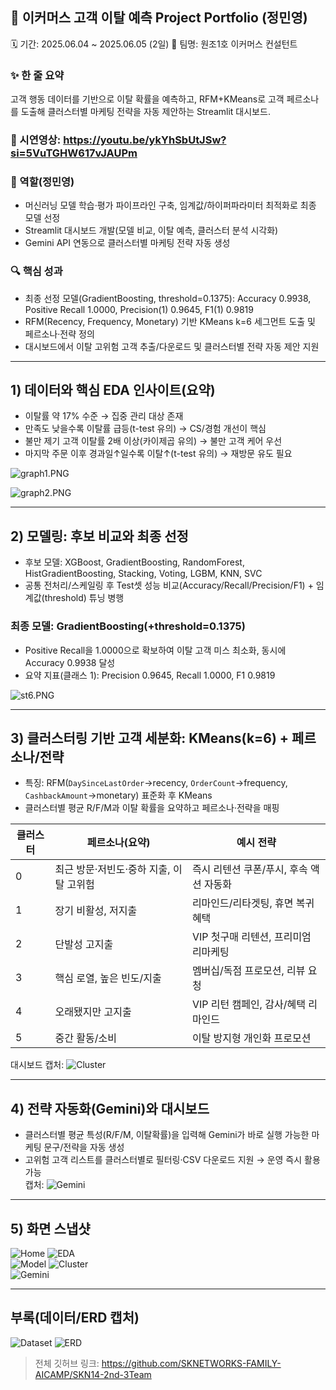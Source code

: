 ## 🛒 이커머스 고객 이탈 예측 Project Portfolio (정민영)

🗓️ 기간: 2025.06.04 ~ 2025.06.05 (2일)
🙋 팀명: 원조1호 이커머스 컨설턴트

### ✨ 한 줄 요약
고객 행동 데이터를 기반으로 이탈 확률을 예측하고, RFM+KMeans로 고객 페르소나를 도출해 클러스터별 마케팅 전략을 자동 제안하는 Streamlit 대시보드.

### 🔗 시연영상: https://youtu.be/ykYhSbUtJSw?si=5VuTGHW617vJAUPm

### 🙋 역할(정민영)
- 머신러닝 모델 학습·평가 파이프라인 구축, 임계값/하이퍼파라미터 최적화로 최종 모델 선정
- Streamlit 대시보드 개발(모델 비교, 이탈 예측, 클러스터 분석 시각화)
- Gemini API 연동으로 클러스터별 마케팅 전략 자동 생성

### 🔍 핵심 성과
- 최종 선정 모델(GradientBoosting, threshold=0.1375): Accuracy 0.9938, Positive Recall 1.0000, Precision(1) 0.9645, F1(1) 0.9819
- RFM(Recency, Frequency, Monetary) 기반 KMeans k=6 세그먼트 도출 및 페르소나·전략 정의
- 대시보드에서 이탈 고위험 고객 추출/다운로드 및 클러스터별 전략 자동 제안 지원

---

## 1) 데이터와 핵심 EDA 인사이트(요약)
- 이탈률 약 17% 수준 → 집중 관리 대상 존재
- 만족도 낮을수록 이탈률 급등(t-test 유의) → CS/경험 개선이 핵심
- 불만 제기 고객 이탈률 2배 이상(카이제곱 유의) → 불만 고객 케어 우선
- 마지막 주문 이후 경과일↑일수록 이탈↑(t-test 유의) → 재방문 유도 필요

![graph1.PNG](img/graph1.PNG)

![graph2.PNG](img/graph2.PNG)

---

## 2) 모델링: 후보 비교와 최종 선정
- 후보 모델: XGBoost, GradientBoosting, RandomForest, HistGradientBoosting, Stacking, Voting, LGBM, KNN, SVC
- 공통 전처리/스케일링 후 Test셋 성능 비교(Accuracy/Recall/Precision/F1) + 임계값(threshold) 튜닝 병행

### 최종 모델: GradientBoosting(+threshold=0.1375)
- Positive Recall을 1.0000으로 확보하여 이탈 고객 미스 최소화, 동시에 Accuracy 0.9938 달성
- 요약 지표(클래스 1): Precision 0.9645, Recall 1.0000, F1 0.9819

![st6.PNG](img/st6.PNG)

---

## 3) 클러스터링 기반 고객 세분화: KMeans(k=6) + 페르소나/전략
- 특징: RFM(`DaySinceLastOrder`→recency, `OrderCount`→frequency, `CashbackAmount`→monetary) 표준화 후 KMeans
- 클러스터별 평균 R/F/M과 이탈 확률을 요약하고 페르소나·전략을 매핑

| 클러스터 | 페르소나(요약) | 예시 전략 |
|---|---|---|
| 0 | 최근 방문·저빈도·중하 지출, 이탈 고위험 | 즉시 리텐션 쿠폰/푸시, 후속 액션 자동화 |
| 1 | 장기 비활성, 저지출 | 리마인드/리타겟팅, 휴면 복귀 혜택 |
| 2 | 단발성 고지출 | VIP 첫구매 리텐션, 프리미엄 리마케팅 |
| 3 | 핵심 로열, 높은 빈도/지출 | 멤버십/독점 프로모션, 리뷰 요청 |
| 4 | 오래됐지만 고지출 | VIP 리턴 캠페인, 감사/혜택 리마인드 |
| 5 | 중간 활동/소비 | 이탈 방지형 개인화 프로모션 |

대시보드 캡처: ![Cluster](img/st8.PNG)

---

## 4) 전략 자동화(Gemini)와 대시보드
- 클러스터별 평균 특성(R/F/M, 이탈확률)을 입력해 Gemini가 바로 실행 가능한 마케팅 문구/전략을 자동 생성
- 고위험 고객 리스트를 클러스터별로 필터링·CSV 다운로드 지원 → 운영 즉시 활용 가능  
캡처: ![Gemini](img/st12.PNG)

---

## 5) 화면 스냅샷
![Home](img/st2.PNG) ![EDA](img/st5.PNG)  
![Model](img/st7.PNG) ![Cluster](img/st9.PNG)  
![Gemini](img/st13.PNG)



---

## 부록(데이터/ERD 캡처)
![Dataset](img/dataset.PNG) ![ERD](img/erd.PNG)

> 전체 깃허브 링크: https://github.com/SKNETWORKS-FAMILY-AICAMP/SKN14-2nd-3Team